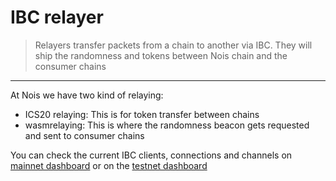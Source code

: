 # IBC relayer

> Relayers transfer packets from a chain to another via IBC. They will ship the
> randomness and tokens between Nois chain and the consumer chains

---

At Nois we have two kind of relaying:

- ICS20 relaying: This is for token transfer between chains
- wasmrelaying: This is where the randomness beacon gets requested and sent to
  consumer chains

You can check the current IBC clients, connections and channels on
[mainnet dashboard](https://ibc.nois.network/connections) or on the
[testnet dashboard](https://testnet.ibc.nois.network/)
